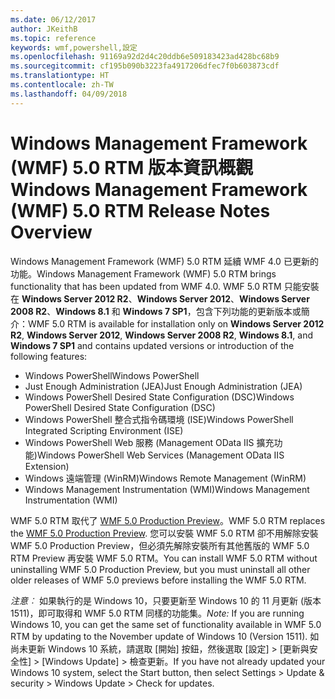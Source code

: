 ```yaml
---
ms.date: 06/12/2017
author: JKeithB
ms.topic: reference
keywords: wmf,powershell,設定
ms.openlocfilehash: 91169a92d2d4c20ddb6e509183423ad428bc68b9
ms.sourcegitcommit: cf195b090b3223fa4917206dfec7f0b603873cdf
ms.translationtype: HT
ms.contentlocale: zh-TW
ms.lasthandoff: 04/09/2018
---
```

# <a name="windows-management-framework-wmf-50-rtm-release-notes-overview"></a><span data-ttu-id="0c44c-102">Windows Management Framework (WMF) 5.0 RTM 版本資訊概觀</span><span class="sxs-lookup"><span data-stu-id="0c44c-102">Windows Management Framework (WMF) 5.0 RTM Release Notes Overview</span></span>

<span data-ttu-id="0c44c-103">Windows Management Framework (WMF) 5.0 RTM 延續 WMF 4.0 已更新的功能。</span><span class="sxs-lookup"><span data-stu-id="0c44c-103">Windows Management Framework (WMF) 5.0 RTM brings functionality that has been updated from WMF 4.0.</span></span> <span data-ttu-id="0c44c-104">WMF 5.0 RTM 只能安裝在 **Windows Server 2012 R2**、**Windows Server 2012**、**Windows Server 2008 R2**、**Windows 8.1** 和 **Windows 7 SP1**，包含下列功能的更新版本或簡介：</span><span class="sxs-lookup"><span data-stu-id="0c44c-104">WMF 5.0 RTM is available for installation only on **Windows Server 2012 R2**, **Windows Server 2012**, **Windows Server 2008 R2**, **Windows 8.1**, and **Windows 7 SP1** and contains updated versions or introduction of the following features:</span></span>

- <span data-ttu-id="0c44c-105">Windows PowerShell</span><span class="sxs-lookup"><span data-stu-id="0c44c-105">Windows PowerShell</span></span>
- <span data-ttu-id="0c44c-106">Just Enough Administration (JEA)</span><span class="sxs-lookup"><span data-stu-id="0c44c-106">Just Enough Administration (JEA)</span></span>
- <span data-ttu-id="0c44c-107">Windows PowerShell Desired State Configuration (DSC)</span><span class="sxs-lookup"><span data-stu-id="0c44c-107">Windows PowerShell Desired State Configuration (DSC)</span></span>
- <span data-ttu-id="0c44c-108">Windows PowerShell 整合式指令碼環境 (ISE)</span><span class="sxs-lookup"><span data-stu-id="0c44c-108">Windows PowerShell Integrated Scripting Environment (ISE)</span></span>
- <span data-ttu-id="0c44c-109">Windows PowerShell Web 服務 (Management OData IIS 擴充功能)</span><span class="sxs-lookup"><span data-stu-id="0c44c-109">Windows PowerShell Web Services (Management OData IIS Extension)</span></span>
- <span data-ttu-id="0c44c-110">Windows 遠端管理 (WinRM)</span><span class="sxs-lookup"><span data-stu-id="0c44c-110">Windows Remote Management (WinRM)</span></span>
- <span data-ttu-id="0c44c-111">Windows Management Instrumentation (WMI)</span><span class="sxs-lookup"><span data-stu-id="0c44c-111">Windows Management Instrumentation (WMI)</span></span>

<span data-ttu-id="0c44c-112">WMF 5.0 RTM 取代了 [WMF 5.0 Production Preview](http://blogs.msdn.com/b/powershell/archive/2015/08/31/windows-management-framework-5-0-production-preview-is-now-available.aspx)。</span><span class="sxs-lookup"><span data-stu-id="0c44c-112">WMF 5.0 RTM replaces the [WMF 5.0 Production Preview](http://blogs.msdn.com/b/powershell/archive/2015/08/31/windows-management-framework-5-0-production-preview-is-now-available.aspx).</span></span> <span data-ttu-id="0c44c-113">您可以安裝 WMF 5.0 RTM 卻不用解除安裝 WMF 5.0 Production Preview，但必須先解除安裝所有其他舊版的 WMF 5.0 RTM Preview 再安裝 WMF 5.0 RTM。</span><span class="sxs-lookup"><span data-stu-id="0c44c-113">You can install WMF 5.0 RTM without uninstalling WMF 5.0 Production Preview, but you must uninstall all other older releases of WMF 5.0 previews before installing the WMF 5.0 RTM.</span></span>

<span data-ttu-id="0c44c-114">*注意︰* 如果執行的是 Windows 10，只要更新至 Windows 10 的 11 月更新 (版本 1511)，即可取得和 WMF 5.0 RTM 同樣的功能集。</span><span class="sxs-lookup"><span data-stu-id="0c44c-114">*Note:* If you are running Windows 10, you can get the same set of functionality available in WMF 5.0 RTM by updating to the November update of Windows 10 (Version 1511).</span></span> <span data-ttu-id="0c44c-115">如尚未更新 Windows 10 系統，請選取 [開始] 按鈕，然後選取 [設定] > [更新與安全性] > [Windows Update] > 檢查更新。</span><span class="sxs-lookup"><span data-stu-id="0c44c-115">If you have not already updated your Windows 10 system, select the Start button, then select Settings > Update & security > Windows Update > Check for updates.</span></span>
